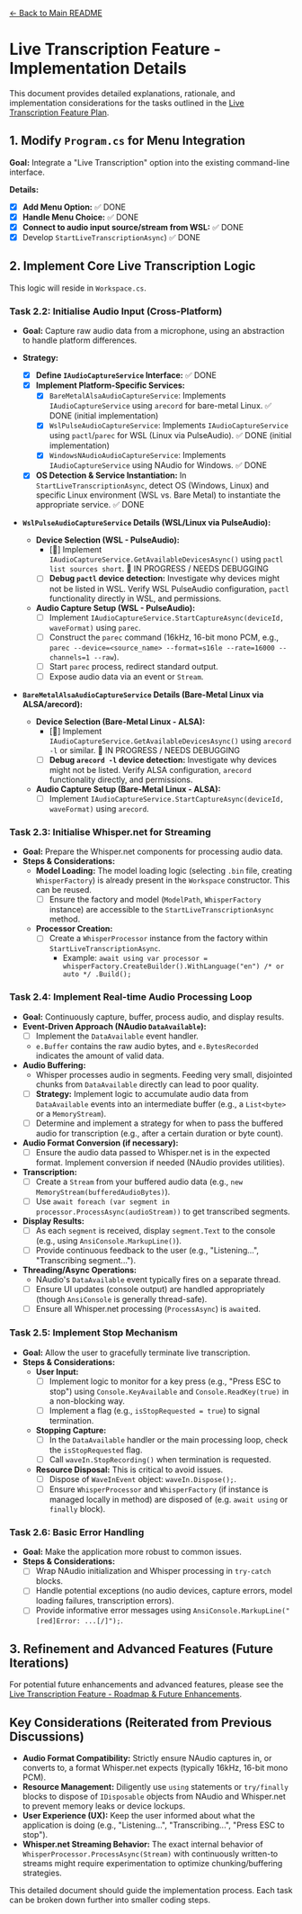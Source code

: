 [<- Back to Main README](../../README.md)

# Live Transcription Feature - Implementation Details

This document provides detailed explanations, rationale, and implementation considerations for the tasks outlined in the [Live Transcription Feature Plan](./README.md).

## 1. Modify `Program.cs` for Menu Integration

**Goal:** Integrate a "Live Transcription" option into the existing command-line interface.

**Details:**

- [x] **Add Menu Option:** ✅ DONE
- [x] **Handle Menu Choice:** ✅ DONE
- [x] **Connect to audio input source/stream from WSL:** ✅ DONE
- [x] Develop `StartLiveTranscriptionAsync`) ✅ DONE

## 2. Implement Core Live Transcription Logic


This logic will reside in `Workspace.cs`.

### Task 2.2: Initialise Audio Input (Cross-Platform)

- **Goal:** Capture raw audio data from a microphone, using an abstraction to handle platform differences.
- **Strategy:**

    - [x] **Define `IAudioCaptureService` Interface:** ✅ DONE
    - [x] **Implement Platform-Specific Services:**
        - [x] `BareMetalAlsaAudioCaptureService`: Implements `IAudioCaptureService` using `arecord` for bare-metal Linux. ✅ DONE (initial implementation)
        - [x] `WslPulseAudioCaptureService`: Implements `IAudioCaptureService` using `pactl`/`parec` for WSL (Linux via PulseAudio). ✅ DONE (initial implementation)
        - [x] `WindowsNAudioAudioCaptureService`: Implements `IAudioCaptureService` using NAudio for Windows. ✅ DONE
    - [x] **OS Detection & Service Instantiation:** In `StartLiveTranscriptionAsync`, detect OS (Windows, Linux) and specific Linux environment (WSL vs. Bare Metal) to instantiate the appropriate service. ✅ DONE

- **`WslPulseAudioCaptureService` Details (WSL/Linux via PulseAudio):**

    - **Device Selection (WSL - PulseAudio):**
        - [🚧] Implement `IAudioCaptureService.GetAvailableDevicesAsync()` using `pactl list sources short`. 🚧 IN PROGRESS / NEEDS DEBUGGING
        - [ ] **Debug `pactl` device detection:** Investigate why devices might not be listed in WSL. Verify WSL PulseAudio configuration, `pactl` functionality directly in WSL, and permissions.
    - **Audio Capture Setup (WSL - PulseAudio):**
        - [ ] Implement `IAudioCaptureService.StartCaptureAsync(deviceId, waveFormat)` using `parec`.
        - [ ] Construct the `parec` command (16kHz, 16-bit mono PCM, e.g., `parec --device=<source_name> --format=s16le --rate=16000 --channels=1 --raw`).
        - [ ] Start `parec` process, redirect standard output.
        - [ ] Expose audio data via an event or `Stream`.

- **`BareMetalAlsaAudioCaptureService` Details (Bare-Metal Linux via ALSA/arecord):**
    - **Device Selection (Bare-Metal Linux - ALSA):**
        - [🚧] Implement `IAudioCaptureService.GetAvailableDevicesAsync()` using `arecord -l` or similar. 🚧 IN PROGRESS / NEEDS DEBUGGING
        - [ ] **Debug `arecord -l` device detection:** Investigate why devices might not be listed. Verify ALSA configuration, `arecord` functionality directly, and permissions.
    - **Audio Capture Setup (Bare-Metal Linux - ALSA):**
        - [ ] Implement `IAudioCaptureService.StartCaptureAsync(deviceId, waveFormat)` using `arecord`.

### Task 2.3: Initialise Whisper.net for Streaming

- **Goal:** Prepare the Whisper.net components for processing audio data.
- **Steps & Considerations:**
    - **Model Loading:** The model loading logic (selecting `.bin` file, creating `WhisperFactory`) is already present in the `Workspace` constructor. This can be reused.
        - [ ] Ensure the factory and model (`ModelPath`, `WhisperFactory` instance) are accessible to the `StartLiveTranscriptionAsync` method.
    - **Processor Creation:**
        - [ ] Create a `WhisperProcessor` instance from the factory within `StartLiveTranscriptionAsync`.
            - Example: `await using var processor = whisperFactory.CreateBuilder().WithLanguage("en") /* or auto */ .Build();`

### Task 2.4: Implement Real-time Audio Processing Loop

- **Goal:** Continuously capture, buffer, process audio, and display results.
- **Event-Driven Approach (NAudio `DataAvailable`):**
    - [ ] Implement the `DataAvailable` event handler.
    - `e.Buffer` contains the raw audio bytes, and `e.BytesRecorded` indicates the amount of valid data.
- **Audio Buffering:**
    - Whisper processes audio in segments. Feeding very small, disjointed chunks from `DataAvailable` directly can lead to poor quality.
    - [ ] **Strategy:** Implement logic to accumulate audio data from `DataAvailable` events into an intermediate buffer (e.g., a `List<byte>` or a `MemoryStream`).
    - [ ] Determine and implement a strategy for when to pass the buffered audio for transcription (e.g., after a certain duration or byte count).
- **Audio Format Conversion (if necessary):**
    - [ ] Ensure the audio data passed to Whisper.net is in the expected format. Implement conversion if needed (NAudio provides utilities).
- **Transcription:**
    - [ ] Create a `Stream` from your buffered audio data (e.g., `new MemoryStream(bufferedAudioBytes)`).
    - [ ] Use `await foreach (var segment in processor.ProcessAsync(audioStream))` to get transcribed segments.
- **Display Results:**
    - [ ] As each `segment` is received, display `segment.Text` to the console (e.g., using `AnsiConsole.MarkupLine()`).
    - [ ] Provide continuous feedback to the user (e.g., "Listening...", "Transcribing segment...").
- **Threading/Async Operations:**
    - NAudio's `DataAvailable` event typically fires on a separate thread.
    - [ ] Ensure UI updates (console output) are handled appropriately (though `AnsiConsole` is generally thread-safe).
    - [ ] Ensure all Whisper.net processing (`ProcessAsync`) is `await`ed.

### Task 2.5: Implement Stop Mechanism

- **Goal:** Allow the user to gracefully terminate live transcription.
- **Steps & Considerations:**
    - **User Input:**
        - [ ] Implement logic to monitor for a key press (e.g., "Press ESC to stop") using `Console.KeyAvailable` and `Console.ReadKey(true)` in a non-blocking way.
        - [ ] Implement a flag (e.g., `isStopRequested = true`) to signal termination.
    - **Stopping Capture:**
        - [ ] In the `DataAvailable` handler or the main processing loop, check the `isStopRequested` flag.
        - [ ] Call `waveIn.StopRecording()` when termination is requested.
    - **Resource Disposal:** This is critical to avoid issues.
        - [ ] Dispose of `WaveInEvent` object: `waveIn.Dispose();`.
        - [ ] Ensure `WhisperProcessor` and `WhisperFactory` (if instance is managed locally in method) are disposed of (e.g. `await using` or `finally` block).

### Task 2.6: Basic Error Handling

- **Goal:** Make the application more robust to common issues.
- **Steps & Considerations:**
    - [ ] Wrap NAudio initialization and Whisper processing in `try-catch` blocks.
    - [ ] Handle potential exceptions (no audio devices, capture errors, model loading failures, transcription errors).
    - [ ] Provide informative error messages using `AnsiConsole.MarkupLine("[red]Error: ...[/]");`.

## 3. Refinement and Advanced Features (Future Iterations)

For potential future enhancements and advanced features, please see the [Live Transcription Feature - Roadmap & Future Enhancements](./Roadmap.md).

## Key Considerations (Reiterated from Previous Discussions)

- **Audio Format Compatibility:** Strictly ensure NAudio captures in, or converts to, a format Whisper.net expects (typically 16kHz, 16-bit mono PCM).
- **Resource Management:** Diligently use `using` statements or `try/finally` blocks to dispose of `IDisposable` objects from NAudio and Whisper.net to prevent memory leaks or device lockups.
- **User Experience (UX):** Keep the user informed about what the application is doing (e.g., "Listening...", "Transcribing...", "Press ESC to stop").
- **Whisper.net Streaming Behavior:** The exact internal behavior of `WhisperProcessor.ProcessAsync(Stream)` with continuously written-to streams might require experimentation to optimize chunking/buffering strategies.

This detailed document should guide the implementation process. Each task can be broken down further into smaller coding steps.
